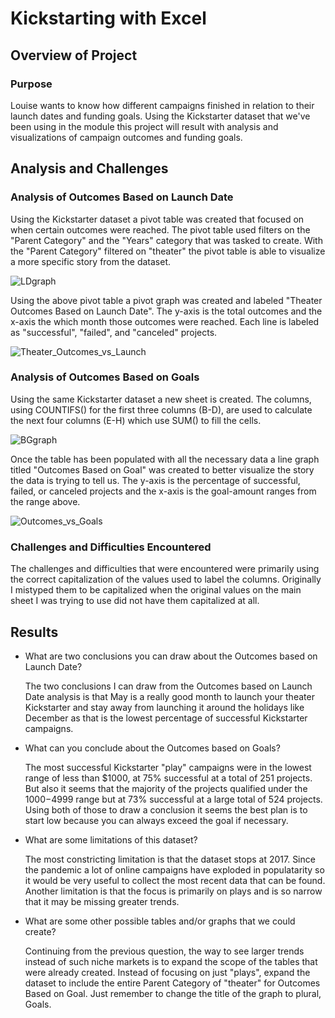 # Kickstarting with Excel

## Overview of Project
### Purpose
Louise wants to know how different campaigns finished in relation to their launch dates and funding goals. Using the Kickstarter dataset that we've been using in the module this project will result with analysis and visualizations of campaign outcomes and funding goals. 

## Analysis and Challenges
### Analysis of Outcomes Based on Launch Date

Using the Kickstarter dataset a pivot table was created that focused on when certain outcomes were reached. The pivot table used filters on the "Parent Category" and the "Years" category that was tasked to create. With the "Parent Category" filtered on "theater" the pivot table is able to visualize a more specific story from the dataset.

![LDgraph](https://user-images.githubusercontent.com/101137700/160508543-9fb238f4-b64b-4215-809e-55d5ee3a97a2.png)

Using the above pivot table a pivot graph was created and labeled "Theater Outcomes Based on Launch Date". The y-axis is the total outcomes and the x-axis the which month those outcomes were reached. Each line is labeled as "successful", "failed", and "canceled" projects. 

![Theater_Outcomes_vs_Launch](https://user-images.githubusercontent.com/101137700/160508225-9f24bca9-18da-4bb7-a9e7-4624a5729aec.png)

### Analysis of Outcomes Based on Goals

Using the same Kickstarter dataset a new sheet is created. The columns, using COUNTIFS() for the first three columns (B-D), are used to calculate the next four columns (E-H) which use SUM() to fill the cells.

![BGgraph](https://user-images.githubusercontent.com/101137700/162001615-440eaeac-4d0a-4949-8b96-226278f8d8fa.png)

Once the table has been populated with all the necessary data a line graph titled "Outcomes Based on Goal" was created to better visualize the story the data is trying to tell us. The y-axis is the percentage of successful, failed, or canceled projects and the x-axis is the goal-amount ranges from the range above.

![Outcomes_vs_Goals](https://user-images.githubusercontent.com/101137700/162001661-65e19081-4545-4383-baa2-1faf05a37a02.png)


### Challenges and Difficulties Encountered
The challenges and difficulties that were encountered were primarily using the correct capitalization of the values used to label the columns. Originally I mistyped them to be capitalized when the original values on the main sheet I was trying to use did not have them capitalized at all. 

## Results

- What are two conclusions you can draw about the Outcomes based on Launch Date? 
    
    The two conclusions I can draw from the Outcomes based on Launch Date analysis is that May is a really good month to launch your theater Kickstarter and stay away from launching it around the holidays like December as that is the lowest percentage of successful Kickstarter campaigns. 

- What can you conclude about the Outcomes based on Goals?

    The most successful Kickstarter "play" campaigns were in the lowest range of less than $1000, at 75% successful at a total of 251 projects. But also it seems that the majority of the projects qualified under the $1000-$4999 range but at 73% successful at a large total of 524 projects. Using both of those to draw a conclusion it seems the best plan is to start low because you can always exceed the goal if necessary. 

- What are some limitations of this dataset?

    The most constricting limitation is that the dataset stops at 2017. Since the pandemic a lot of online campaigns have exploded in populatarity so it would be very useful to collect the most recent data that can be found. Another limitation is that the focus is primarily on plays and is so narrow that it may be missing greater trends.

- What are some other possible tables and/or graphs that we could create?

    Continuing from the previous question, the way to see larger trends instead of such niche markets is to expand the scope of the tables that were already created. Instead of focusing on just "plays", expand the dataset to include the entire Parent Category of "theater" for Outcomes Based on Goal. Just remember to change the title of the graph to plural, Goals.
